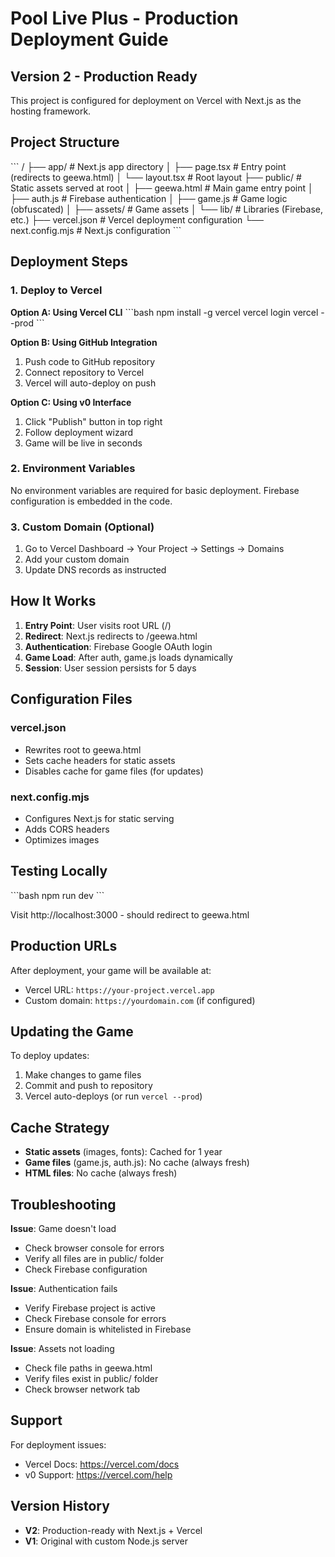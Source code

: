 # Pool Live Plus - Production Deployment Guide

## Version 2 - Production Ready

This project is configured for deployment on Vercel with Next.js as the hosting framework.

## Project Structure

\`\`\`
/
├── app/                    # Next.js app directory
│   ├── page.tsx           # Entry point (redirects to geewa.html)
│   └── layout.tsx         # Root layout
├── public/                # Static assets served at root
│   ├── geewa.html        # Main game entry point
│   ├── auth.js           # Firebase authentication
│   ├── game.js           # Game logic (obfuscated)
│   ├── assets/           # Game assets
│   └── lib/              # Libraries (Firebase, etc.)
├── vercel.json           # Vercel deployment configuration
└── next.config.mjs       # Next.js configuration
\`\`\`

## Deployment Steps

### 1. Deploy to Vercel

**Option A: Using Vercel CLI**
\`\`\`bash
npm install -g vercel
vercel login
vercel --prod
\`\`\`

**Option B: Using GitHub Integration**
1. Push code to GitHub repository
2. Connect repository to Vercel
3. Vercel will auto-deploy on push

**Option C: Using v0 Interface**
1. Click "Publish" button in top right
2. Follow deployment wizard
3. Game will be live in seconds

### 2. Environment Variables

No environment variables are required for basic deployment. Firebase configuration is embedded in the code.

### 3. Custom Domain (Optional)

1. Go to Vercel Dashboard → Your Project → Settings → Domains
2. Add your custom domain
3. Update DNS records as instructed

## How It Works

1. **Entry Point**: User visits root URL (/)
2. **Redirect**: Next.js redirects to /geewa.html
3. **Authentication**: Firebase Google OAuth login
4. **Game Load**: After auth, game.js loads dynamically
5. **Session**: User session persists for 5 days

## Configuration Files

### vercel.json
- Rewrites root to geewa.html
- Sets cache headers for static assets
- Disables cache for game files (for updates)

### next.config.mjs
- Configures Next.js for static serving
- Adds CORS headers
- Optimizes images

## Testing Locally

\`\`\`bash
npm run dev
\`\`\`

Visit http://localhost:3000 - should redirect to geewa.html

## Production URLs

After deployment, your game will be available at:
- Vercel URL: `https://your-project.vercel.app`
- Custom domain: `https://yourdomain.com` (if configured)

## Updating the Game

To deploy updates:
1. Make changes to game files
2. Commit and push to repository
3. Vercel auto-deploys (or run `vercel --prod`)

## Cache Strategy

- **Static assets** (images, fonts): Cached for 1 year
- **Game files** (game.js, auth.js): No cache (always fresh)
- **HTML files**: No cache (always fresh)

## Troubleshooting

**Issue**: Game doesn't load
- Check browser console for errors
- Verify all files are in public/ folder
- Check Firebase configuration

**Issue**: Authentication fails
- Verify Firebase project is active
- Check Firebase console for errors
- Ensure domain is whitelisted in Firebase

**Issue**: Assets not loading
- Check file paths in geewa.html
- Verify files exist in public/ folder
- Check browser network tab

## Support

For deployment issues:
- Vercel Docs: https://vercel.com/docs
- v0 Support: https://vercel.com/help

## Version History

- **V2**: Production-ready with Next.js + Vercel
- **V1**: Original with custom Node.js server
